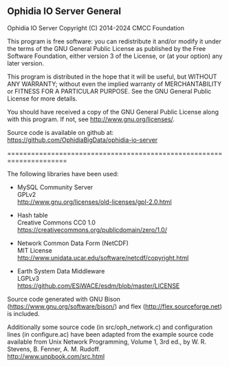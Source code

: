 Ophidia IO Server General
-------------------------

Ophidia IO Server
Copyright (C) 2014-2024 CMCC Foundation

This program is free software: you can redistribute it and/or modify
it under the terms of the GNU General Public License as published by
the Free Software Foundation, either version 3 of the License, or
(at your option) any later version.

This program is distributed in the hope that it will be useful,
but WITHOUT ANY WARRANTY; without even the implied warranty of
MERCHANTABILITY or FITNESS FOR A PARTICULAR PURPOSE.  See the
GNU General Public License for more details.

You should have received a copy of the GNU General Public License
along with this program.  If not, see <http://www.gnu.org/licenses/>.

Source code is available on github at: 
https://github.com/OphidiaBigData/ophidia-io-server

=====================================================================

The following libraries have been used:

- MySQL Community Server</br>
GPLv2</br>
http://www.gnu.org/licenses/old-licenses/gpl-2.0.html

- Hash table</br>
Creative Commons CC0 1.0</br>
https://creativecommons.org/publicdomain/zero/1.0/

- Network Common Data Form (NetCDF)</br>
MIT License</br>
http://www.unidata.ucar.edu/software/netcdf/copyright.html

- Earth System Data Middleware</br>
LGPLv3</br>
https://github.com/ESiWACE/esdm/blob/master/LICENSE

Source code generated with GNU Bison (https://www.gnu.org/software/bison/) and flex (http://flex.sourceforge.net) is included.</br>

Additionally some source code (in src/oph_network.c) and configuration lines (in configure.ac) have been adapted from the example source code available from Unix Network Programming, Volume 1, 3rd ed., by W. R. Stevens, B. Fenner, A. M. Rudoff. </br>
http://www.unpbook.com/src.html 

